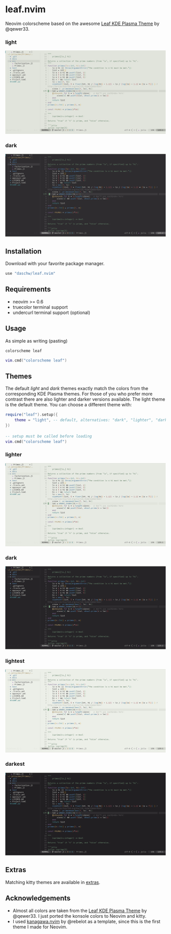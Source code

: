 # leaf.nvim

Neovim colorscheme based on the awesome [Leaf KDE Plasma Theme](https://github.com/qewer33/leaf-kde) by @qewer33.

### light
![leaf-light](assets/screenshot-light.png)

### dark
![leaf-dark](assets/screenshot-dark.png)

## Installation

Download with your favorite package manager.

```lua
use "daschw/leaf.nvim"
```

## Requirements

- neovim >= 0.6
- truecolor terminal support
- undercurl terminal support (optional)

## Usage

As simple as writing (pasting)

```vim
colorscheme leaf
```

```lua
vim.cmd("colorscheme leaf")
```

## Themes

The default *light* and *dark* themes exactly match the colors from the corresponding KDE Plasma themes.
For those of you who prefer more contrast there are also lighter and darker versions available.
The light theme is the default theme. You can choose a different theme with:

```lua
require("leaf").setup({
    theme = "light", -- default, alternatives: "dark", "lighter", "darker", "lightest", "darkest"
})

-- setup must be called before loading
vim.cmd("colorscheme leaf")
```

### lighter
![leaf-lighter](assets/screenshot-lighter.png)

### dark
![leaf-darker](assets/screenshot-darker.png)

### lightest
![leaf-lightest](assets/screenshot-lightest.png)

### darkest
![leaf-darkest](assets/screenshot-darkest.png)

## Extras

Matching kitty themes are available in [extras](extras/).

## Acknowledgements

- Almost all colors are taken from the [Leaf KDE Plasma Theme](https://github.com/qewer33/leaf-kde) by @qewer33. I just ported the konsole colors to Neovim and kitty.
- I used [kanagawa.nvim](https://github.com/rebelot/kanagawa.nvim) by @rebelot as a template, since this is the first theme I made for Neovim.
